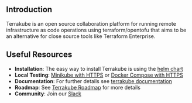 ## Introduction

Terrakube is an open source collaboration platform for running remote infrastructure as code operations using terraform/opentofu that aims to be an alternative for close source tools like Terraform Enterprise. 

## Useful Resources

- **Installation**: The easy way to install Terrakube is using the [helm chart](https://github.com/AzBuilder/terrakube-helm-chart)
- **Local Testing**: [Minikube with HTTPS](https://docs.terrakube.io/getting-started/deployment/minikube-+-https) or [Docker Compose with HTTPS](https://docs.terrakube.io/getting-started/docker-compose)
- **Documentation**: For further details see [terrakube documentation](https://docs.terrakube.io)
- **Roadmap**: See [Terrakube Roadmap](https://github.com/AzBuilder/terrakube/milestones) for more details
- **Community**: Join our [Slack](https://join.slack.com/t/terrakubeworkspace/shared_invite/zt-2cx6yn95t-2CTBGvsQhBQJ5bfbG4peFg)
